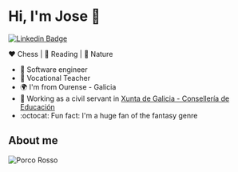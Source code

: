 # Hi, I'm Jose :raising_hand:

[![Linkedin Badge](https://img.shields.io/badge/-jreycid-blue?style=flat-square&logo=Linkedin&logoColor=white&link=https://www.linkedin.com/in/jreycid/)](https://www.linkedin.com/in/jreycid/)

:heart: Chess | :blue_heart: Reading | :green_heart: Nature

- :robot: Software engineer
- :notebook_with_decorative_cover: Vocational Teacher
- :earth_africa: I'm from Ourense - Galicia
- :office: Working as a civil servant in [Xunta de Galicia - Consellería de Educación](https://educacioneciencia.xunta.gal/portada)
- :octocat: Fun fact: I'm a huge fan of the fantasy genre

## About me

![Porco Rosso](https://i.imgur.com/84Ee14z.jpeg)
